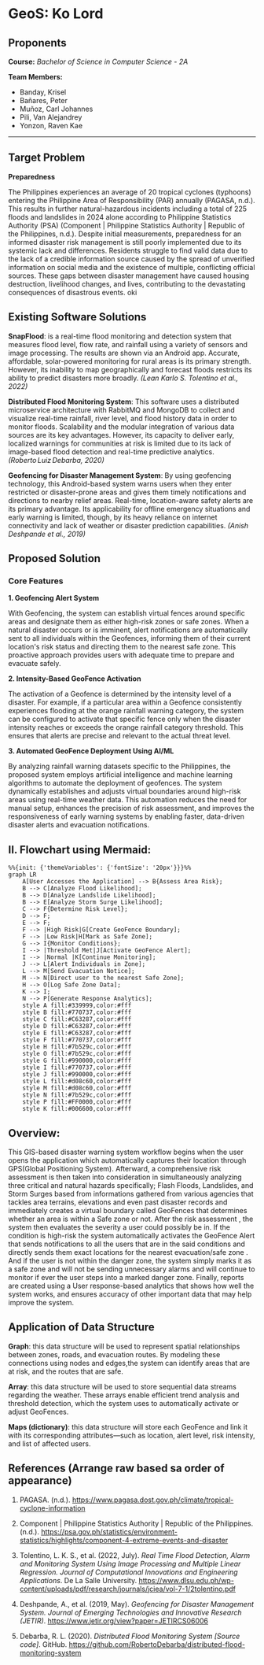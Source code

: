 # GeoS: Ko Lord

## Proponents

**Course:** *Bachelor of Science in Computer Science - 2A*

**Team Members:**
- Banday, Krisel
- Bañares, Peter
- Muñoz, Carl Johannes
- Pili, Van Alejandrey
- Yonzon, Raven Kae

---

## Target Problem

**Preparedness**  

The Philippines experiences an average of 20 tropical cyclones (typhoons) entering the Philippine Area of Responsibility (PAR) annually (PAGASA, n.d.). This results in further natural-hazardous incidents including a total of 225 floods and landslides in 2024 alone according to Philippine Statistics Authority (PSA) (Component | Philippine Statistics Authority | Republic of the Philippines, n.d.). Despite initial measurements, preparedness for an informed disaster risk management is still poorly implemented due to its systemic lack and differences. Residents struggle to find valid data due to the lack of a credible information source caused by the spread of unverified information on social media and the existence of multiple, conflicting official sources.  These gaps between disaster management have caused housing destruction, livelihood changes, and lives, contributing to the devastating consequences of disastrous events.
oki

## Existing Software Solutions

**SnapFlood**: is a real-time flood monitoring and detection system that measures flood level, flow rate, and rainfall using a variety of sensors and image processing. The results are shown via an Android app. Accurate, affordable, solar-powered monitoring for rural areas is its primary strength. However, its inability to map geographically and forecast floods restricts its ability to predict disasters more broadly. *(Lean Karlo S. Tolentino et al., 2022)*

**Distributed Flood Monitoring System**: This software uses a distributed microservice architecture with RabbitMQ and MongoDB to collect and visualize real-time rainfall, river level, and flood history data in order to monitor floods. Scalability and the modular integration of various data sources are its key advantages. However, its capacity to deliver early, localized warnings for communities at risk is limited due to its lack of image-based flood detection and real-time predictive analytics. *(Roberto Luiz Debarba, 2020)*

**Geofencing for Disaster Management System**: By using geofencing technology, this Android-based system warns users when they enter restricted or disaster-prone areas and gives them timely notifications and directions to nearby relief areas. Real-time, location-aware safety alerts are its primary advantage. Its applicability for offline emergency situations and early warning is limited, though, by its heavy reliance on internet connectivity and lack of weather or disaster prediction capabilities. *(Anish Deshpande et al., 2019)*

## Proposed Solution

### Core Features

**1. Geofencing Alert System**

With Geofencing, the system can establish virtual fences around specific areas and designate them as either high-risk zones or safe zones. When a natural disaster occurs or is imminent, alert notifications are automatically sent to all individuals within the Geofences, informing them of their current location's risk status and directing them to the nearest safe zone. This proactive approach provides users with adequate time to prepare and evacuate safely.

**2. Intensity-Based GeoFence Activation**

The activation of a Geofence is determined by the intensity level of a disaster. For example, if a particular area within a Geofence consistently experiences flooding at the orange rainfall warning category, the system can be configured to activate that specific fence only when the disaster intensity reaches or exceeds the orange rainfall category threshold. This ensures that alerts are precise and relevant to the actual threat level.

**3. Automated GeoFence Deployment Using AI/ML**

By analyzing rainfall warning datasets specific to the Philippines, the proposed system employs artificial intelligence and machine learning algorithms to automate the deployment of geofences. The system dynamically establishes and adjusts virtual boundaries around high-risk areas using real-time weather data. This automation reduces the need for manual setup, enhances the precision of risk assessment, and improves the responsiveness of early warning systems by enabling faster, data-driven disaster alerts and evacuation notifications.

## II.   Flowchart using Mermaid: ##

```mermaid
%%{init: {'themeVariables': {'fontSize': '20px'}}}%%
graph LR
    A[User Accesses the Application] --> B{Assess Area Risk};
    B --> C[Analyze Flood Likelihood];
    B --> D[Analyze Landslide Likelihood];
    B --> E[Analyze Storm Surge Likelihood];
    C --> F{Determine Risk Level};
    D --> F;
    E --> F;
    F --> |High Risk|G[Create GeoFence Boundary];
    F --> |Low Risk|H[Mark as Safe Zone];
    G --> I{Monitor Conditions};
    I --> |Threshold Met|J[Activate GeoFence Alert];
    I --> |Normal |K[Continue Monitoring];
    J --> L[Alert Individuals in Zone];
    L --> M[Send Evacuation Notice];
    M --> N[Direct user to the nearest Safe Zone];
    H --> O[Log Safe Zone Data];
    K --> I;
    N --> P[Generate Response Analytics];
    style A fill:#339999,color:#fff
    style B fill:#770737,color:#fff
    style C fill:#C63287,color:#fff
    style D fill:#C63287,color:#fff
    style E fill:#C63287,color:#fff
    style F fill:#770737,color:#fff
    style H fill:#7b529c,color:#fff
    style O fill:#7b529c,color:#fff
    style G fill:#990000,color:#fff
    style I fill:#770737,color:#fff
    style J fill:#990000,color:#fff
    style L fill:#d08c60,color:#fff
    style M fill:#d08c60,color:#fff
    style N fill:#7b529c,color:#fff
    style P fill:#FF0000,color:#fff
    style K fill:#006600,color:#fff
```

## Overview: ##

This GIS-based disaster warning system workflow begins when the user opens the application which automatically captures their location through GPS(Global Positioning System). Afterward, a comprehensive risk assessment is then taken into consideration in simultaneously analyzing three critical and natural hazards specifically; Flash Floods, Landslides, and Storm Surges based from informations gathered from various agencies that tackles area terrains, elevations and even past disaster records and immediately creates a virtual boundary called GeoFences that determines whether an area is within a Safe zone or not. After the risk assessment , the system then evaluates the severity a user could possibly be in. If the condition is high-risk the system automatically activates the GeoFence Alert that sends notifications to all the users that are in the said conditions and directly sends them exact locations for the nearest evacuation/safe zone . And if the user is not within the danger zone, the system simply marks it as a safe zone and will not be sending unnecessary alarms and will continue to monitor if ever the user steps into a marked danger zone. Finally, reports are created using a User response-based analytics that shows how well the system works, and ensures accuracy of other important data that may help improve the system.

## Application of Data Structure ##

**Graph**: this data structure will be used to represent spatial relationships between zones, roads, and evacuation routes. By modeling these connections using nodes and edges,the system can identify areas that are at risk, and the routes that are safe.

**Array**: this data structure will be used to store sequential data streams regarding the weather. These arrays enable efficient trend analysis and threshold detection, which the system uses to automatically activate or adjust GeoFences.

**Maps (dictionary)**: this data structure will store each GeoFence and link it with its corresponding attributes—such as location, alert level, risk intensity, and list of affected users. 

## References (Arrange raw based sa order of appearance) 

1. PAGASA. (n.d.). https://www.pagasa.dost.gov.ph/climate/tropical-cyclone-information

2. Component | Philippine Statistics Authority | Republic of the Philippines. (n.d.). https://psa.gov.ph/statistics/environment-statistics/highlights/component-4-extreme-events-and-disaster

3. Tolentino, L. K. S., et al. (2022, July). *Real Time Flood Detection, Alarm and Monitoring System    Using Image Processing and Multiple Linear Regression. Journal of Computational Innovations and Engineering Applications*. De La Salle University. https://www.dlsu.edu.ph/wp-content/uploads/pdf/research/journals/jciea/vol-7-1/2tolentino.pdf

4. Deshpande, A., et al. (2019, May). *Geofencing for Disaster Management System. Journal of Emerging Technologies and Innovative Research (JETIR)*. https://www.jetir.org/view?paper=JETIRCS06006

5. Debarba, R. L. (2020). *Distributed Flood Monitoring System [Source code]*. GitHub. https://github.com/RobertoDebarba/distributed-flood-monitoring-system



